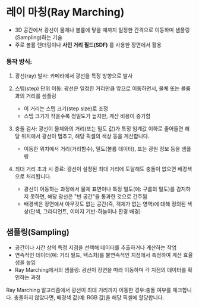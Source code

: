 # 레이 마칭(Ray Marching)

- 3D 공간에서 광선이 물체나 볼륨에 닿을 때까지 일정한 간격으로 이동하며 샘플링(Sampling)하는 기술
- 주로 볼륨 렌더링이나 **사인 거리 필드(SDF)** 를 사용한 장면에서 활용

### 동작 방식:

1. 광선(ray) 발사: 카메라에서 광선을 특정 방향으로 발사
2. 스텝(step) 단위 이동: 광선은 일정한 거리만큼 앞으로 이동하면서, 물체 또는 볼륨과의 거리를 샘플링

   - 이 거리는 스텝 크기(step size)로 조정
   - 스텝 크기가 작을수록 정밀도가 높지만, 계산 비용이 증가함

3. 충돌 검사: 광선이 물체와의 거리(또는 밀도 값)가 특정 임계값 이하로 줄어들면 해당 위치에서 광선이 멈추고, 해당 픽셀의 색상 등을 계산합니다.

   - 이동한 위치에서 거리(거리함수), 밀도(볼륨 데이터), 또는 광원 정보 등을 샘플링

4. 최대 거리 초과 시 종료: 광선이 설정된 최대 거리에 도달해도 충돌이 없으면 배경색으로 처리됩니다.

   - 광선이 이동하는 과정에서 물체 표면이나 특정 밀도(예: 구름의 밀도)를 감지하지 못하면, 해당 광선은 "빈 공간"을 통과한 것으로 간주됨
   - 배경색은 장면에서 아무것도 없는 공간(즉, 객체가 없는 영역)에 대해 정의된 색상(단색, 그라디언트, 이미지 기반-하늘이나 환경 배경)

## 샘플링(Sampling)

- 공간이나 시간 상의 특정 지점을 선택해 데이터를 추출하거나 계산하는 작업
- 연속적인 데이터(예: 거리 필드, 텍스처)를 불연속적인 지점에서 측정하여 계산 효율성을 높임
- Ray Marching에서의 샘플링: 광선이 장면을 따라 이동하며 각 지점의 데이터를 확인하는 과정

Ray Marching 알고리즘에서 광선이 최대 거리까지 이동한 경우:충돌 여부를 체크합니다.
충돌하지 않았다면, 배경색 값(예: RGB 값)을 해당 픽셀에 할당합니다.
